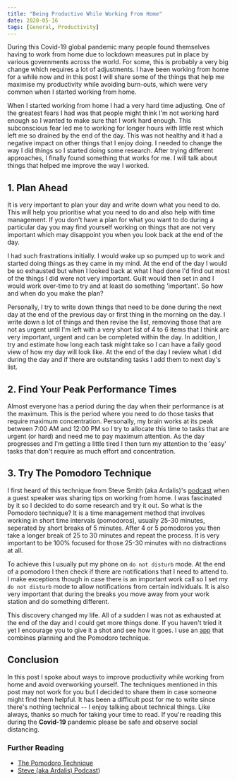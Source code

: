 ```yaml
---
title: "Being Productive While Working From Home"
date: 2020-05-16
tags: [General, Productivity]
---
```


During this Covid-19 global pandemic many people found themselves having to work from home due to lockdown measures put in place by various governments across the world. For some, this is probably a very big change which requires a lot of adjustments. I have been working from home for a while now and in this post I will share some of the things that help me maximise my productivity while avoiding burn-outs, which were very common when I started working from home.

When I started working from home I had a very hard time adjusting. One of the greatest fears I had was that people might think I'm not working hard enough so I wanted to make sure that I work hard enough. This subconscious fear led me to working for longer hours with little rest which left me so drained by the end of the day. This was not healthy and it had a negative impact on other things that I enjoy doing. I needed to change the way I did things so I started doing some research. After trying different approaches, I finally found something that works for me. I will talk about things that helped me improve the way I worked.

## 1. Plan Ahead

It is very important to plan your day and write down what you need to do. This will help you prioritise what you need to do and also help with time management. If you don't have a plan for what you want to do during a particular day you may find yourself working on things that are not very important which may disappoint you when you look back at the end of the day.

I had such frastrations initially. I would wake up so pumped up to work and started doing things as they came in my mind. At the end of the day I would be so exhausted but when I looked back at what I had done I'd find out most of the things I did were not very important. Guilt would then set in and I would work over-time to try and at least do something 'important'. So how and when do you make the plan?

Personally, I try to write down things that need to be done during the next day at the end of the previous day or first thing in the morning on the day. I write down a lot of things and then revise the list, removing those that are not as urgent until I'm left with a very short list of 4 to 6 items that I think are very important, urgent and can be completed within the day. In addition, I try and estimate how long each task might take so I can have a faily good view of how my day will look like. At the end of the day I review what I did during the day and if there are outstanding tasks I add them to next day's list.

## 2. Find Your Peak Performance Times

Almost everyone has a period during the day when their performance is at the maximum. This is the period where you need to do those tasks that require maximum concentration. Personally, my brain works at its peak between 7:00 AM and 12:00 PM so I try to allocate this time to tasks that are urgent (or hard) and need me to pay maximum attention. As the day progresses and I'm getting a little tired I then turn my attention to the 'easy' tasks that don't require as much effort and concentration.

## 3. Try The Pomodoro Technique

I first heard of this technique from Steve Smith (aka Ardalis)'s [podcast](https://www.weeklydevtips.com/episodes/044) when a guest speaker was sharing tips on working from home. I was fascinated by it so I decided to do some research and try it out. So what is the Pomodoro technique? It is a time management method that involves working in short time intervals (pomodoros), usually 25-30 minutes, seperated by short breaks of 5 minutes. After 4 or 5 pomodoros you then take a longer break of 25 to 30 minutes and repeat the process. It is very important to be 100% focused for those 25-30 minutes with no distractions at all.

To achieve this I usually put my phone on `do not disturb` mode. At the end of a pomodoro I then check if there are notifications that I need to attend to. I make exceptions though in case there is an important work call so I set my `do not disturb` mode to allow notifications from certain individuals. It is also very important that during the breaks you move away from your work station and do something different.

This discovery changed my life. All of a sudden I was not as exhausted at the end of the day and I could get more things done. If you haven't tried it yet I encourage you to give it a shot and see how it goes. I use an [app](https://www.focustodo.cn/) that combines planning and the Pomodoro technique.

## Conclusion

In this post I spoke about ways to improve productivity while working from home and avoid overworking yourself. The techniques mentioned in this post may not work for you but I decided to share them in case someone might find them helpful. It has been a difficult post for me to write since there's nothing technical -- I enjoy talking about technical things. Like always, thanks so much for taking your time to read. If you're reading this during the **Covid-19** pandemic please be safe and observe social distancing.

### Further Reading

- [The Pomodoro Technique](https://lifehacker.com/productivity-101-a-primer-to-the-pomodoro-technique-1598992730)
- [Steve (aka Ardalis) Podcast](https://www.weeklydevtips.com/episodes/044))
